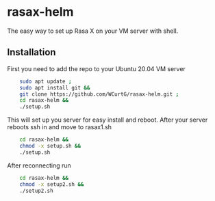 # rasax-helm

The easy way to set up Rasa X on your VM server with shell. 


## Installation 

First you need to add the repo to your Ubuntu 20.04 VM server 

```bash 
    sudo apt update ;
    sudo apt install git &&
    git clone https://github.com/WCurtG/rasax-helm.git ;
    cd rasax-helm &&
    ./setup.sh
```

This will set up you server for easy install and reboot. After your server reboots ssh in and move to rasax1.sh

```bash 
    cd rasax-helm &&
    chmod -x setup.sh &&
    ./setup.sh
```

After reconnecting run 

```bash 
    cd rasax-helm &&
    chmod -x setup2.sh &&
    ./setup2.sh
```
